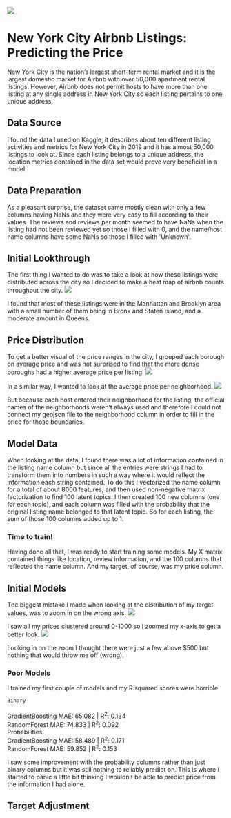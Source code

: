 ![](https://tophotel.news/wp-content/uploads/2019/03/New-York-City-Brooklyn-Bridge-Panorama-Juergen-Roth-2.jpg)
# New York City Airbnb Listings: Predicting the Price
New York City is the nation’s largest short-term rental market and it is the largest domestic market for Airbnb with over 50,000 apartment rental listings. However, Airbnb does not permit hosts to have more than one listing at any single address in New York City so each listing pertains to one unique address. 
## Data Source
I found the data I used on Kaggle, it describes about ten different listing activities and metrics for New York City in 2019 and it has almost 50,000 listings to look at. Since each listing belongs to a unique address, the location metrics contained in the data set would prove very beneficial in a model.
## Data Preparation
As a pleasant surprise, the dataset came mostly clean with only a few columns having NaNs and they were very easy to fill according to their values. The reviews and reviews per month seemed to have NaNs when the listing had not been reviewed yet so those I filled with 0, and the name/host name columns have some NaNs so those I filled with 'Unknown'.
## Initial Lookthrough
The first thing I wanted to do was to take a look at how these listings were distributed across the city so I decided to make a heat map of airbnb counts throughout the city. 
![](https://github.com/ddiaz164/airbnb_newyork/blob/master/images/heat_map.png)

I found that most of these listings were in the Manhattan and Brooklyn area with a small number of them being in Bronx and Staten Island, and a moderate amount in Queens.
## Price Distribution
To get a better visual of the price ranges in the city, I grouped each borough on average price and was not surprised to find that the more dense boroughs had a higher average price per listing. 
![](https://github.com/ddiaz164/airbnb_newyork/blob/master/images/choro_boroughs.PNG)

In a similar way, I wanted to look at the average price per neighborhood. 
![](https://github.com/ddiaz164/airbnb_newyork/blob/master/images/choro_wrong.PNG)

But because each host entered their neighborhood for the listing, the official names of the neighborhoods weren’t always used and therefore I could not connect my geojson file to the neighborhood column in order to fill in the price for those boundaries.

## Model Data
When looking at the data, I found there was a lot of information contained in the listing name column but since all the entries were strings I had to transform them into numbers in such a way where it would reflect the information each string contained. To do this I vectorized the name column for a total of about 8000 features, and then used non-negative matrix factorization to find 100 latent topics. I then created 100 new columns (one for each topic), and each column was filled with the probability that the original listing name belonged to that latent topic. So for each listing, the sum of those 100 columns added up to 1.
### Time to train!
Having done all that, I was ready to start training some models. My X matrix contained things like location, review information, and the 100 columns that reflected the name column. And my target, of course, was my price column.
## Initial Models
The biggest mistake I made when looking at the distribution of my target values, was to zoom in on the wrong axis.
![](https://github.com/ddiaz164/airbnb_newyork/blob/master/images/price_dist.PNG)

I saw all my prices clustered around 0-1000 so I zoomed my x-axis to get a better look.
![](https://github.com/ddiaz164/airbnb_newyork/blob/master/images/price_initial.png)

Looking in on the zoom I thought there were just a few above $500 but nothing that would throw me off (wrong).
### Poor Models
I trained my first couple of models and my R squared scores were horrible. 

<code>Binary </code><br>  
GradientBoosting   MAE: 65.082 | R<sup>2</sup>: 0.134 <br>
RandomForest       MAE: 74.833 | R<sup>2</sup>: 0.092 <br>
Probabilities <br>
GradientBoosting   MAE: 58.489 | R<sup>2</sup>: 0.171 <br>
RandomForest       MAE: 59.852 | R<sup>2</sup>: 0.153 <br>
</code>

I saw some improvement with the probability columns rather than just binary columns but it was still nothing to reliably predict on. This is where I started to panic a little bit thinking I wouldn’t be able to predict price from the information I had alone.
## Target Adjustment

